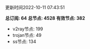 更新时间2022-10-11 07:43:51

**总订阅: 64**
**总节点: 4528**
**有效节点: 382**
- v2ray节点: 199
- trojan节点: 49
- ss节点: 134
